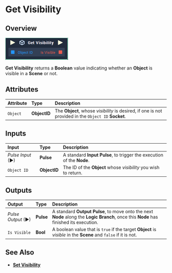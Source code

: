 # Get Visibility

## Overview

![The Get Visibility Node.](../../../.gitbook/assets/get-visibility.PNG)

**Get Visibility** returns a **Boolean** value indicating whether an **Object** is visible in a **Scene** or not.

## Attributes

| Attribute | Type | Description |
| :--- | :--- | :--- |
| `Object` | **ObjectID** | The **Object**, whose _visibility_ is desired, if one is not provided in the `Object ID` **Socket**. |

## Inputs

| Input | Type | Description |
| :--- | :--- | :--- |
| _Pulse Input_ \(►\) | **Pulse** | A standard **Input Pulse**, to trigger the execution of the **Node**. |
| `Object ID` | **ObjectID** | The ID of the **Object** whose _visibility_ you wish to return. |

## Outputs

| Output | Type | Description |
| :--- | :--- | :--- |
| _Pulse Output_ \(►\) | **Pulse** | A standard **Output Pulse**, to move onto the next **Node** along the **Logic Branch**, once this **Node** has finished its execution. |
| `Is Visible` | **Bool** | A boolean value that is `true` if the target **Object** is _visible_ in the **Scene** and `false` if it is not. |

## See Also

* [**Set Visibility**](set-visibility.md)

